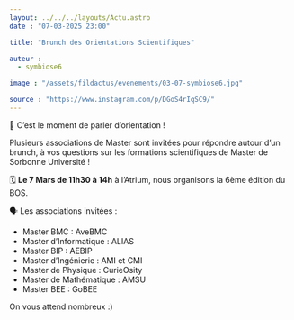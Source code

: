 ```yaml
---
layout: ../../../layouts/Actu.astro
date : "07-03-2025 23:00"

title: "Brunch des Orientations Scientifiques"

auteur :
  - symbiose6

image : "/assets/fildactus/evenements/03-07-symbiose6.jpg"

source : "https://www.instagram.com/p/DGoS4rIqSC9/"
---
```


🧭 C’est le moment de parler d’orientation !

Plusieurs associations de Master sont invitées pour répondre autour d’un brunch, à vos questions sur les formations scientifiques de Master de Sorbonne Université !

🗓️ __Le 7 Mars de 11h30 à 14h__ à l’Atrium, nous organisons la 6ème édition du BOS.

🗣️ Les associations invitées :  
- Master BMC : AveBMC  
- Master d’Informatique : ALIAS  
- Master BIP : AEBIP  
- Master d’Ingénierie : AMI et CMI
- Master de Physique : CurieOsity  
- Master de Mathématique : AMSU  
- Master BEE : GoBEE

On vous attend nombreux :)

